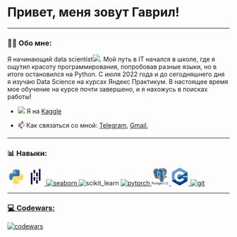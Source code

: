 # Привет, меня зовут Гаврил!

---

### :man_technologist: Обо мне:

Я начинающий data scientist<img src="https://media.giphy.com/media/WUlplcMpOCEmTGBtBW/giphy.gif" width="30px">. Мой путь в IT начался в школе, где я ощутил красоту программирования, попробовав разные языки, но в итоге остановился на Python. С июля 2022 года и до сегодняшнего дня я изучаю Data Science на курсах Яндекс Практикум. В настоящее время мое обучение на курсе почти завершено, и я нахожусь в поисках работы!

- <img src = "https://cdn4.iconfinder.com/data/icons/logos-and-brands/512/189_Kaggle_logo_logos-1024.png" width="20px"> Я на [Kaggle](https://www.kaggle.com/naesalang)

- :mailbox: Как связаться со мной: [Telegram](https://t.me/naesalan6), [Gmail](killergame784@gmail.com), 
---



### 📊 Навыки:
 <img src="https://raw.githubusercontent.com/devicons/devicon/master/icons/python/python-original.svg" alt="python" width="40" height="40"/> </a> <a href="https://pytorch.org/" target="_blank" rel="noreferrer"> 
 <img src="https://raw.githubusercontent.com/devicons/devicon/2ae2a900d2f041da66e950e4d48052658d850630/icons/pandas/pandas-original.svg" alt="pandas" width="40" height="40"/> </a> <a href="https://www.postgresql.org" target="_blank" rel="noreferrer">
 <img src="https://seaborn.pydata.org/_images/logo-mark-lightbg.svg" alt="seaborn" width="40" height="40"/> </a> 
 <img src="https://upload.wikimedia.org/wikipedia/commons/0/05/Scikit_learn_logo_small.svg" alt="scikit_learn" width="40" height="40"/> </a> <a href="https://seaborn.pydata.org/" target="_blank" rel="noreferrer"> 
 <img src="https://www.vectorlogo.zone/logos/pytorch/pytorch-icon.svg" alt="pytorch" width="40" height="40"/> </a> <a href="https://scikit-learn.org/" target="_blank" rel="noreferrer"> 
 <img src="https://raw.githubusercontent.com/devicons/devicon/master/icons/postgresql/postgresql-original-wordmark.svg" alt="postgresql" width="40" height="40"/> </a> <a href="https://www.python.org" target="_blank" rel="noreferrer"> 
  <img src="https://raw.githubusercontent.com/devicons/devicon/master/icons/cplusplus/cplusplus-original.svg" alt="cplusplus" width="40" height="40"/> </a> <a href="https://git-scm.com/" target="_blank" rel="noreferrer"> 
  <img src="https://www.vectorlogo.zone/logos/git-scm/git-scm-icon.svg" alt="git" width="40" height="40"/> </a> <a href="https://pandas.pydata.org/" target="_blank" rel="noreferrer"> 
  
---


### 💻 Codewars:

![codewars](https://www.codewars.com/users/NaeSaLaNG/badges/large)
